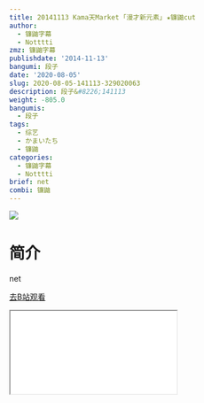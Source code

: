 ```yaml
---
title: 20141113 Kama天Market ｢漫才新元素｣ ★镰鼬cut
author:
  - 镰鼬字幕
  - Notttti
zmz: 镰鼬字幕
publishdate: '2014-11-13'
bangumi: 段子
date: '2020-08-05'
slug: 2020-08-05-141113-329020063
description: 段子&#8226;141113
weight: -805.0
bangumis:
  - 段子
tags:
  - 综艺
  - かまいたち
  - 镰鼬
categories:
  - 镰鼬字幕
  - Notttti
brief: net
combi: 镰鼬
---
```

![](https://raw.githubusercontent.com/tcgriffith/owaraisite/master/static/tmpimg/5c1a368a4037eeb3ba7f65813ffedb6484b1c326.jpg.480.jpg)
# 简介  
net  

[去B站观看](https://www.bilibili.com/video/av329020063/)
<div class ="resp-container"><iframe class="testiframe" src="//player.bilibili.com/player.html?aid=329020063"", scrolling="no", allowfullscreen="true" > </iframe></div> 
